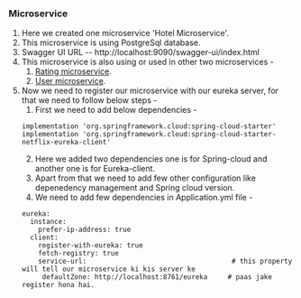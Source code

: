 ### Microservice

1. Here we created one microservice 'Hotel Microservice'.
2. This microservice is using PostgreSql database.
3. Swagger UI URL -- http://localhost:9090/swagger-ui/index.html
4. This microservice is also using or used in other two microservices -
    1. [Rating microservice](https://github.com/ayushdgupta/SpringBoot3-Rating-Microservice).
    2. [User microservice](https://github.com/ayushdgupta/SpringBoot3-User-Microservice/tree/master).
5. Now we need to register our microservice with our eureka server, for that we need to follow below steps -
   1. First we need to add below dependencies -
   ```
   implementation 'org.springframework.cloud:spring-cloud-starter'
   implementation 'org.springframework.cloud:spring-cloud-starter-netflix-eureka-client'
   ```
   2. Here we added two dependencies one is for Spring-cloud and another one is for Eureka-client.
   3. Apart from that we need to add few other configuration like depenedency management and Spring cloud version.
   4. We need to add few dependencies in Application.yml file -
   ```
   eureka:
     instance:
       prefer-ip-address: true
     client:
       register-with-eureka: true
       fetch-registry: true
       service-url:                                    # this property will tell our microservice ki kis server ke
        defaultZone: http://localhost:8761/eureka     # paas jake register hona hai.
   ```